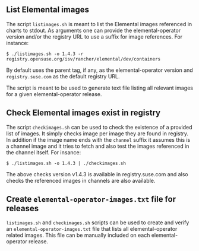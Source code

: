 ## List Elemental images

The script `listimages.sh` is meant to list the Elemental images referenced
in charts to stdout. As arguments one can provide the elemental-operator version and/or
the registry URL to use a suffix for image references. For instance:

```
$ ./listimages.sh -o 1.4.3 -r registry.opensuse.org/isv/rancher/elemental/dev/containers
```

By default uses the parent tag, if any, as the elemental-operator version and `registry.suse.com`
as the default registry URL.

The script is meant to be used to generate text file listing all relevant images for a given
elemental-operator release.

## Check Elemental images exist in registry

The script `checkimages.sh` can be used to check the existence of a provided list of images.
It simply checks image per image they are found in registry. In addition if the image name
ends with the `channel` suffix it assumes this is a channel image and it tries to fetch
and also test the images referenced in the channel itself. For insance:

```
$ ./listimages.sh -o 1.4.3 | ./checkimages.sh
```

The above checks version v1.4.3 is available in registry.suse.com and also checks
the referenced images in channels are also available.

## Create `elemental-operator-images.txt` file for releases

`listimages.sh` and `checkimages.sh` scripts can be used to create and
verify an `elemental-operator-images.txt` file that lists all elemental-operator
related images. This file can be manually included on each elemental-operator release.
